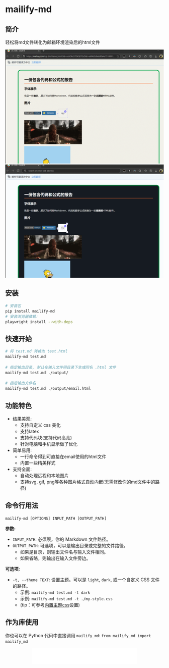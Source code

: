 # mailify-md
## 简介
轻松将md文件转化为邮箱环境渲染后的html文件

<img src="./rsc/light_demo.gif" alt="light_demo">
<img src="./rsc/dark_demo.gif" alt="dark_demo">

## 安装
```bash
# 安装包
pip install mailify-md
# 安装浏览器依赖:
playwright install --with-deps
```

## 快速开始
```bash
# 将 test.md 转换为 test.html
mailify-md test.md

# 指定输出目录, 默认在输入文件同目录下生成同名 .html 文件
mailify-md test.md ./output/

# 指定输出文件名
mailify-md test.md ./output/email.html
```

## 功能特色
- 结果美观:
  - 支持自定义 css 美化
  - 支持latex
  - 支持代码块(支持代码高亮)
  - 针对电脑和手机显示做了优化
- 简单易用:
  - 一行命令得到可直接在email使用的html文件
  - 内置一些精美样式
- 支持全面:
  - 自动处理远程和本地图片
  - 支持svg, gif, png等各种图片格式自动内嵌(无需修改你的md文件中的路径)

## 命令行用法

`mailify-md [OPTIONS] INPUT_PATH [OUTPUT_PATH]`

**参数:**
- `INPUT_PATH`:  必须项，你的 Markdown 文件路径。
- `OUTPUT_PATH`: 可选项，可以是输出目录或完整的文件路径。
  - 如果是目录，则输出文件名与输入文件相同。
  - 如果省略，则输出在输入文件旁边。

**可选项:**
- `-t, --theme TEXT`:  设置主题。可以是 `light`, `dark`, 或一个自定义 CSS 文件的路径。
  - 示例: `mailify-md test.md -t dark`
  - 示例: `mailify-md test.md -t ./my-style.css`
  - (tip：可参考[内置主题css](./src/mailify_md/data/dark_style_bak.css)设置)

## 作为库使用

你也可以在 Python 代码中直接调用 `mailify_md`: `from mailify_md import mailify_md`




<!-- 
<p align="center" style="font-size: 1em; font-style: italic; background: linear-gradient(270deg, #ff8a00, #e52e71, #4a90e2, #43e97b); color: transparent; background-clip: text; font-weight: bold; margin: 4em 0;">
听说你要心仪的老登写邮件？<br>
还不快用 <span style="text-shadow: 0 0 1px rgb(250, 171, 0), 0 0 0px rgb(254, 51, 0);">mailify-md</span> 炫染你的E妹儿，多种花样送给亲。
</p> -->

<p align="center">
    <img src="./rsc/demo.svg" alt="demo" style="max-height: 50px;">
</p>
